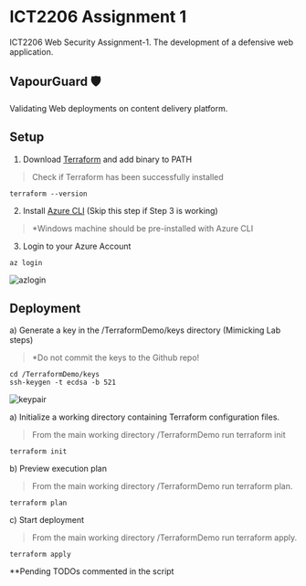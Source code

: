 # ICT2206 Assignment 1
ICT2206 Web Security Assignment-1. The development of a defensive web application.

## VapourGuard 🛡️
Validating Web deployments on content delivery platform.

## Setup
1. Download [Terraform](https://learn.hashicorp.com/tutorials/terraform/install-cli) and add binary to PATH <br />
> Check if Terraform has been successfully installed <br />
```
terraform --version
```
2. Install [Azure CLI](https://developer.hashicorp.com/terraform/downloads) (Skip this step if Step 3 is working)
> *Windows machine should be pre-installed with Azure CLI

3. Login to your Azure Account
```
az login
```
![azlogin](https://github.com/mingwei1744/ICT2206-VapourGuard/blob/main/Images/azlogin.png)

## Deployment
a) Generate a key in the /TerraformDemo/keys directory (Mimicking Lab steps)
> *Do not commit the keys to the Github repo! 
```
cd /TerraformDemo/keys
ssh-keygen -t ecdsa -b 521
```
![keypair](https://github.com/mingwei1744/ICT2206-VapourGuard/blob/main/Images/keypair.png)

a) Initialize a working directory containing Terraform configuration files.
> From the main working directory /TerraformDemo run terraform init
```
terraform init
```

b) Preview execution plan
> From the main working directory /TerraformDemo run terraform plan.
```
terraform plan
```

c) Start deployment
> From the main working directory /TerraformDemo run terraform apply.
```
terraform apply
```

**Pending TODOs commented in the script
